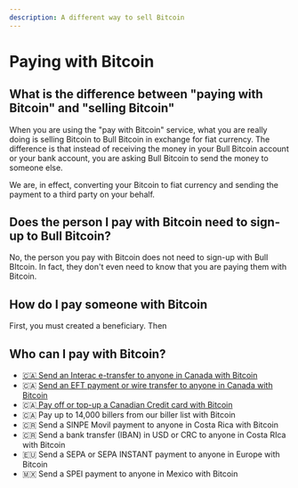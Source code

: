 ```yaml
---
description: A different way to sell Bitcoin
---
```


# Paying with Bitcoin

## What is the difference between "paying with Bitcoin" and "selling Bitcoin"

When you are using the "pay with Bitcoin" service, what you are really doing is selling Bitcoin to Bull Bitcoin in exchange for fiat currency. The difference is that instead of receiving the money in your Bull Bitcoin account or your bank account, you are asking Bull Bitcoin to send the money to someone else.

We are, in effect, converting your Bitcoin to fiat currency and sending the payment to a third party on your behalf.&#x20;

## Does the person I pay with Bitcoin need to sign-up to Bull Bitcoin?

No, the person you pay with Bitcoin does not need to sign-up with Bull BItcoin. In fact, they don't even need to know that you are paying them with Bitcoin.&#x20;

## How do I pay someone with Bitcoin

First, you must created a beneficiary. Then

## Who can I pay with Bitcoin?

* [🇨🇦 Send an Interac e-transfer to anyone in Canada with Bitcoin](../../en/how-to-sell-bitcoin/beneficiaries/beneficiaries-in-canada/interac-e-transfer-beneficiaries.md)
* 🇨🇦 [Send an EFT payment or wire transfer to anyone in Canada with Bitcoin](../../en/how-to-sell-bitcoin/beneficiaries/beneficiaries-in-canada/bank-transfer.md)
* 🇨🇦[ Pay off or top-up a Canadian Credit card with Bitcoin](../../en/how-to-sell-bitcoin/beneficiaries/beneficiaries-in-canada/credit-card.md)
* 🇨🇦 Pay up to 14,000 billers from our biller list with Bitcoin
* 🇨🇷 Send a SINPE Movil payment to anyone in Costa Rica with Bitcoin
* 🇨🇷 Send a bank transfer (IBAN) in USD or CRC to anyone in Costa RIca with Bitcoin
* 🇪🇺 Send a SEPA or SEPA INSTANT payment to anyone in Europe with Bitcoin
* 🇲🇽 Send a SPEI payment to anyone in Mexico with Bitcoin

